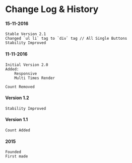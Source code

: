 # Change Log & History

#### 15-11-2016
    Stable Version 2.1
    Changed `ul li` tag to `div` tag // All Single Buttons
    Stability Improved

#### 11-11-2016
    Initial Version 2.0
    Added:
        Responsive
        Multi Times Render

    Count Removed

#### Version 1.2
    Stability Improved

#### Version 1.1
    Count Added

#### 2015
	Founded
	First made